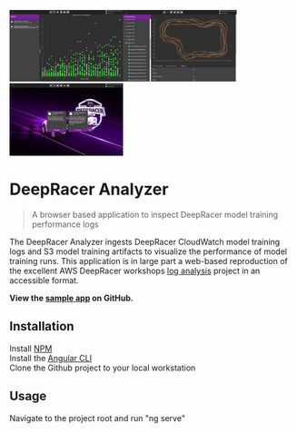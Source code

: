 <img src="./src/assets/images/sample/sample_reports.png" width="200"><img src="./src/assets/images/sample/sample_track_visualizer.png" width="200"><img src="./src/assets/images/sample/data_export.png" width="200">

# DeepRacer Analyzer
> A browser based application to inspect DeepRacer model training performance logs

The DeepRacer Analyzer ingests DeepRacer CloudWatch model training logs and S3 model training artifacts to visualize the performance of model training runs. 
This application is in large part a web-based reproduction of the excellent AWS DeepRacer workshops [log analysis](https://github.com/aws-samples/aws-deepracer-workshops/tree/master/log-analysis) project
in an accessible format.

<strong>View the [sample app](https://soblenes32.github.io/deep-racer-analyzer/) on GitHub.</strong>

## Installation

Install [NPM](https://nodejs.org/en/)  
Install the [Angular CLI](https://cli.angular.io/)  
Clone the Github project to your local workstation  

## Usage

Navigate to the project root and run "ng serve"
